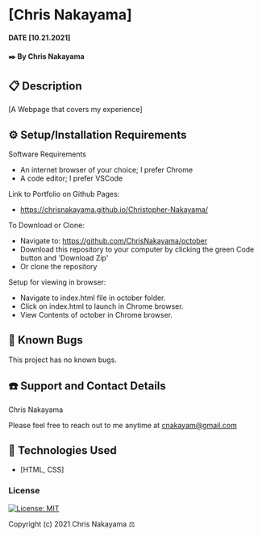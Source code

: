 # [Chris Nakayama]

#### DATE [10.21.2021]

#### ✒️ By Chris Nakayama

## 📋 Description

[A Webpage that covers my experience]

## ⚙️ Setup/Installation Requirements 

Software Requirements
* An internet browser of your choice; I prefer Chrome
* A code editor; I prefer VSCode

Link to Portfolio on Github Pages:
* https://chrisnakayama.github.io/Christopher-Nakayama/

To Download or Clone:
* Navigate to: https://github.com/ChrisNakayama/october 
* Download this repository to your computer by clicking the green Code button and 'Download Zip'
* Or clone the repository

Setup for viewing in browser: 
* Navigate to index.html file in october folder.
* Click on index.html to launch in Chrome browser.
* View Contents of october in Chrome browser.


## 🐜 Known Bugs

This project has no known bugs. 

## ☎️ Support and Contact Details

Chris Nakayama

Please feel free to reach out to me anytime at <cnakayam@gmail.com>

## 💾 Technologies Used

* [HTML, CSS]

### License

[![License: MIT](https://img.shields.io/badge/License-MIT-yellow.svg)](https://opensource.org/licenses/MIT)

Copyright (c) 2021 Chris Nakayama ⚖️